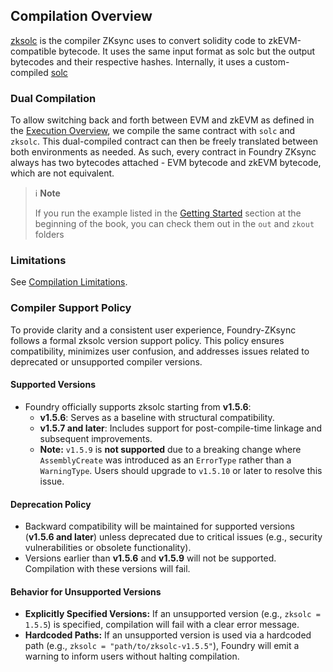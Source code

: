 ## Compilation Overview

[zksolc](https://github.com/matter-labs/era-compiler-solidity/releases) is the compiler ZKsync uses to convert solidity code to zkEVM-compatible bytecode. It uses the same input format as solc but the output bytecodes and their respective hashes. Internally, it uses a custom-compiled [solc](https://github.com/matter-labs/era-solidity/releases)

### Dual Compilation

To allow switching back and forth between EVM and zkEVM as defined in the [Execution Overview](./execution-overview.md), we compile the same contract with `solc` and `zksolc`. This dual-compiled contract can then be freely translated between both environments as needed. As such, every contract in Foundry ZKsync always has two bytecodes attached - EVM bytecode and zkEVM bytecode, which are not equivalent.

> ℹ️ **Note**
>
> If you run the example listed in the [Getting Started](../getting-started/first-steps.md) section at the beginning of the book, you can check them out in the `out` and `zkout` folders

### Limitations

See [Compilation Limitations](./limitations/compilation.md).

### Compiler Support Policy

To provide clarity and a consistent user experience, Foundry-ZKsync follows a formal zksolc version support policy. This policy ensures compatibility, minimizes user confusion, and addresses issues related to deprecated or unsupported compiler versions.

#### Supported Versions

- Foundry officially supports zksolc starting from **v1.5.6**:
  - **v1.5.6**: Serves as a baseline with structural compatibility.
  - **v1.5.7 and later**: Includes support for post-compile-time linkage and subsequent improvements.
  - **Note:** `v1.5.9` is **not supported** due to a breaking change where `AssemblyCreate` was introduced as an `ErrorType` rather than a `WarningType`. Users should upgrade to `v1.5.10` or later to resolve this issue.

#### Deprecation Policy

- Backward compatibility will be maintained for supported versions (**v1.5.6 and later**) unless deprecated due to critical issues (e.g., security vulnerabilities or obsolete functionality).
- Versions earlier than **v1.5.6** and **v1.5.9** will not be supported. Compilation with these versions will fail.

#### Behavior for Unsupported Versions

- **Explicitly Specified Versions:** If an unsupported version (e.g., `zksolc = 1.5.5`) is specified, compilation will fail with a clear error message.
- **Hardcoded Paths:** If an unsupported version is used via a hardcoded path (e.g., `zksolc = "path/to/zksolc-v1.5.5"`), Foundry will emit a warning to inform users without halting compilation.
